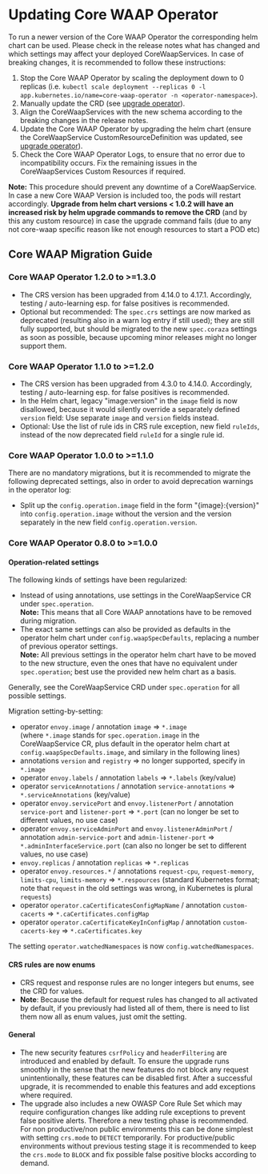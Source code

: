 # Updating Core WAAP Operator

To run a newer version of the Core WAAP Operator the corresponding helm chart can be used. Please check in the release notes what has changed and which settings may affect your deployed CoreWaapServices. In case of breaking changes, it is recommended to follow these instructions:

1. Stop the Core WAAP Operator by scaling the deployment down to 0 replicas (i.e. `kubectl scale deployment --replicas 0 -l app.kubernetes.io/name=core-waap-operator -n <operator-namespace>`).
1. Manually update the CRD (see [upgrade operator](./helm.md#upgrade-operator)).
1. Align the CoreWaapServices with the new schema according to the breaking changes in the release notes.
1. Update the Core WAAP Operator by upgrading the helm chart (ensure the CoreWaapService CustomResourceDefinition was updated, see [upgrade operator](./helm.md#upgrade-operator)).
1. Check the Core WAAP Operator Logs, to ensure that no error due to incompatibility occurs. Fix the remaining issues in the CoreWaapServices Custom Resources if required.

**Note:** This procedure should prevent any downtime of a CoreWaapService. In case a new Core WAAP Version is included too, the pods will restart accordingly. **Upgrade from helm chart versions < 1.0.2 will have an increased risk by helm upgrade commands to remove the CRD** (and by this any custom resource) in case the upgrade command fails (due to any not core-waap specific reason like not enough resources to start a POD etc)

## Core WAAP Migration Guide

### Core WAAP Operator 1.2.0 to >=1.3.0

- The CRS version has been upgraded from 4.14.0 to 4.17.1.
  Accordingly, testing / auto-learning esp. for false positives is recommended.
- Optional but recommended:
  The `spec.crs` settings are now marked as deprecated (resulting also in a warn log entry if still used);
  they are still fully supported, but should be migrated to the new `spec.coraza` settings as soon as possible,
  because upcoming minor releases might no longer support them.

### Core WAAP Operator 1.1.0 to >=1.2.0

- The CRS version has been upgraded from 4.3.0 to 4.14.0.
  Accordingly, testing / auto-learning esp. for false positives is recommended.
- In the Helm chart, legacy "image:version" in the `image` field is now disallowed,
  because it would silently override a separately defined `version` field:
  Use separate `image` and `version` fields instead.
- Optional: Use the list of rule ids in CRS rule exception, new field `ruleIds`,
  instead of the now deprecated field `ruleId` for a single rule id.

### Core WAAP Operator 1.0.0 to >=1.1.0

There are no mandatory migrations, but it is recommended to migrate the following deprecated settings, also in order to avoid deprecation warnings in the operator log:

- Split up the `config.operation.image` field in the form "{image}:{version}" into `config.operation.image` without the version and the version separately in the new field `config.operation.version`.

### Core WAAP Operator 0.8.0 to >=1.0.0

#### Operation-related settings

The following kinds of settings have been regularized:

- Instead of using annotations, use settings in the CoreWaapService CR under `spec.operation`.<br>
  **Note:** This means that all Core WAAP annotations have to be removed during migration.
- The exact same settings can also be provided as defaults in the operator helm chart under `config.waapSpecDefaults`, replacing a number of previous operator settings.<br>
  **Note:** All previous settings in the operator helm chart have to be moved to the new structure, even the ones that have no equivalent under `spec.operation`; best use the provided new helm chart as a basis.

Generally, see the CoreWaapService CRD under `spec.operation` for all possible settings.

Migration setting-by-setting:

- operator `envoy.image` / annotation `image` => `*.image`<br>
  (where `*.image` stands for `spec.operation.image` in the CoreWaapService CR, plus default in the operator helm chart at `config.waapSpecDefaults.image`, and similary in the following lines)
- annotations `version` and `registry` => no longer supported, specify in `*.image`
- operator `envoy.labels` / annotation `labels` => `*.labels` (key/value)
- operator `serviceAnnotations` / annotation `service-annotations` => `*.serviceAnnotations` (key/value)
- operator `envoy.servicePort` and `envoy.listenerPort` / annotation `service-port` and `listener-port` => `*.port` (can no longer be set to different values, no use case)
- operator `envoy.serviceAdminPort` and `envoy.listenerAdminPort` / annotation `admin-service-port` and `admin-listener-port` => `*.adminInterfaceService.port` (can also no longer be set to different values, no use case)
- `envoy.replicas` / annotation `replicas` => `*.replicas`
- operator `envoy.resources.*` / annotations `request-cpu`, `request-memory`, `limits-cpu`, `limits-memory` => `*.respources` (standard Kubernetes format; note that `request` in the old settings was wrong, in Kubernetes is plural `requests`)
- operator `operator.caCertificatesConfigMapName` / annotation `custom-cacerts` => `*.caCertificates.configMap`
- operator `operator.caCertificateKeyInConfigMap` / annotation `custom-cacerts-key` => `*.caCertificates.key`

The setting `operator.watchedNamespaces` is now `config.watchedNamespaces`.

#### CRS rules are now enums

- CRS request and response rules are no longer integers but enums, see the CRD for values.
- **Note**: Because the default for request rules has changed to all activated by default, if you previously had listed all of them, there is need to list them now all as enum values, just omit the setting.

#### General

- The new security features `csrfPolicy` and `headerFiltering` are introduced and enabled by default. To ensure the upgrade runs smoothly in the sense that the new features do not block any request unintentionally, these features can be disabled first. After a successful upgrade, it is recommended to enable this features and add exceptions where required.
- The upgrade also includes a new OWASP Core Rule Set which may require configuration changes like adding rule exceptions to prevent false positive alerts. Therefore a new testing phase is recommended. For non productive/non public environments this can be done simplest with setting `crs.mode` to `DETECT` temporarily. For productive/public environments without previous testing stage it is recommended to keep the `crs.mode` to `BLOCK` and fix possible false positive blocks according to demand.